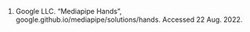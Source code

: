 1. Google LLC. “Mediapipe Hands”, google.github.io/mediapipe/solutions/hands. Accessed 22 Aug. 2022.
